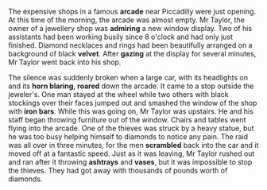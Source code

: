 The expensive shops in a famous **arcade** near Piccadilly were just opening. At this time of the morning, the arcade was almost empty. Mr Taylor, the owner of a jewellery shop was **admiring** a new window display. Two of his assistants had been working busily since 8 o'clock and had only just finished. Diamond necklaces and rings had been beautifully arranged on a background of black **velvet**. After **gazing** at the display for several minutes, Mr Taylor went back into his shop. 



The silence was suddenly broken when a large car, with its headlights on and its **horn blaring**, **roared** down the arcade. It came to a stop outside the jeweler's. One man stayed at the wheel while two others with black stockings over their faces jumped out and smashed the window of the shop with **iron bars**. While this was going on, Mr Taylor was upstairs. He and his staff began throwing furniture out of the window. Chairs and tables went flying into the arcade. One of the thieves was struck by a heavy statue, but he was too busy helping himself to diamonds to notice any pain. The raid was all over in three minutes, for the men **scrambled** back into the car and it moved off at a fantastic speed. Just as it was leaving, Mr Taylor rushed out and ran after it throwing **ashtrays** and **vases**, but it was impossible to stop the thieves. They had got away with thousands of pounds worth of diamonds.